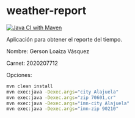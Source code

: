 weather-report
==============
[![Java CI with Maven](https://github.com/Gerson2102/weather-report/actions/workflows/maven.yml/badge.svg?branch=master)](https://github.com/Gerson2102/weather-report/actions/workflows/maven.yml)

Aplicación para obtener el reporte del tiempo.

Nombre: Gerson Loaiza Vásquez

Carnet: 2020207712

Opciones:

```bash
mvn clean install
mvn exec:java -Dexec.args="city Alajuela"
mvn exec:java -Dexec.args="zip 70601,cr"
mvn exec:java -Dexec.args="imn-city Alajuela"
mvn exec:java -Dexec.args="imn-zip 90210"
```